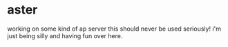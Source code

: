 # aster

working on some kind of ap server
this should never be used seriously! i'm just being silly and having fun over here.
